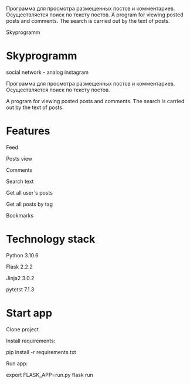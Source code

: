 Программа для просмотра размещенных постов и комментариев. Осуществляется поиск по тексту постов.
A program for viewing posted posts and comments. The search is carried out by the text of posts.

Skyprogramm

# Skyprogramm 

social network - analog instagram

Программа для просмотра размещенных постов и комментариев. Осуществляется поиск по тексту постов.

A program for viewing posted posts and comments. The search is carried out by the text of posts.


# Features

Feed

Posts view

Comments

Search text

Get all user`s posts

Get all posts by tag

Bookmarks


# Technology stack


Python 3.10.6

Flask 2.2.2

Jinja2 3.0.2

pytetst 7.1.3

# Start app

Clone project

Install requirements:

 pip install -r requirements.txt

Run app:

 export FLASK_APP=run.py
 flask run

